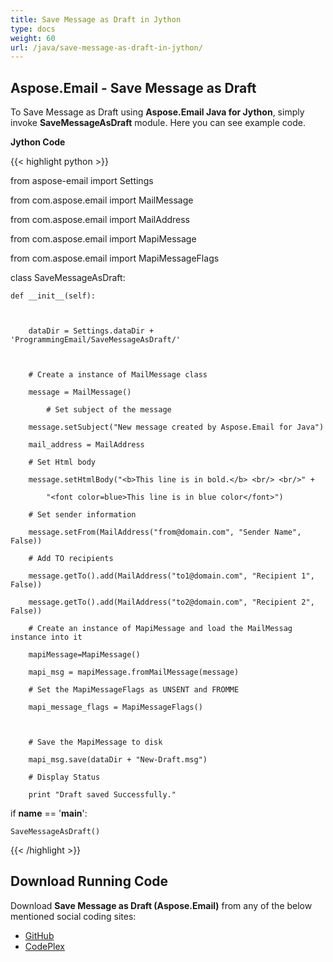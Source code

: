 ```yaml
---
title: Save Message as Draft in Jython
type: docs
weight: 60
url: /java/save-message-as-draft-in-jython/
---
```


## **Aspose.Email - Save Message as Draft**
To Save Message as Draft using **Aspose.Email Java for Jython**, simply invoke **SaveMessageAsDraft** module. Here you can see example code.

**Jython Code**

{{< highlight python >}}

 from aspose-email import Settings

from com.aspose.email import MailMessage

from com.aspose.email import MailAddress

from com.aspose.email import MapiMessage

from com.aspose.email import MapiMessageFlags

class SaveMessageAsDraft:

    def __init__(self):



        dataDir = Settings.dataDir + 'ProgrammingEmail/SaveMessageAsDraft/'



        # Create a instance of MailMessage class

        message = MailMessage()

            # Set subject of the message

        message.setSubject("New message created by Aspose.Email for Java")

        mail_address = MailAddress

        # Set Html body

        message.setHtmlBody("<b>This line is in bold.</b> <br/> <br/>" +

            "<font color=blue>This line is in blue color</font>")

        # Set sender information

        message.setFrom(MailAddress("from@domain.com", "Sender Name", False))

        # Add TO recipients

        message.getTo().add(MailAddress("to1@domain.com", "Recipient 1", False))

        message.getTo().add(MailAddress("to2@domain.com", "Recipient 2", False))

        # Create an instance of MapiMessage and load the MailMessag instance into it

        mapiMessage=MapiMessage()

        mapi_msg = mapiMessage.fromMailMessage(message)

        # Set the MapiMessageFlags as UNSENT and FROMME

        mapi_message_flags = MapiMessageFlags()



        # Save the MapiMessage to disk

        mapi_msg.save(dataDir + "New-Draft.msg")

        # Display Status

        print "Draft saved Successfully."





if __name__ == '__main__':        

    SaveMessageAsDraft()

{{< /highlight >}}
## **Download Running Code**
Download **Save Message as Draft (Aspose.Email)** from any of the below mentioned social coding sites:

- [GitHub](https://github.com/aspose-email/Aspose.Email-for-Java/releases/tag/Aspose.Email_Java_for_Jython-v1.0)
- [CodePlex](https://asposeemailjavajython.codeplex.com/releases/view/620655)
